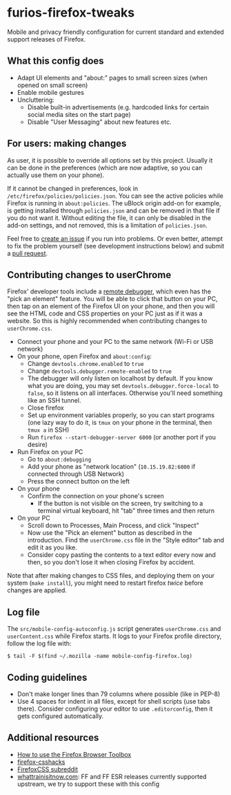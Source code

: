# furios-firefox-tweaks

Mobile and privacy friendly configuration for current standard and extended
support releases of Firefox.

## What this config does

* Adapt UI elements and "about:" pages to small screen sizes (when opened on
  small screen)
* Enable mobile gestures
* Uncluttering:
  * Disable built-in advertisements (e.g. hardcoded links for certain social
    media sites on the start page)
  * Disable "User Messaging" about new features etc.

## For users: making changes

As user, it is possible to override all options set by this project. Usually it
can be done in the preferences (which are now adaptive, so you can actually use
them on your phone).

If it cannot be changed in preferences, look in
`/etc/firefox/policies/policies.json`. You can see the active policies while
Firefox is running in `about:policies`. The uBlock origin add-on for example,
is getting installed through `policies.json` and can be removed in that file
if you do not want it. Without editing the file, it can only be disabled in the
add-on settings, and not removed, this is a limitation of `policies.json`.

Feel free to
[create an issue](https://github.com/FuriLabs/furios-firefox-tweaks/issues?q=sort%3Aupdated-desc+is%3Aissue+is%3Aopen)
if you run into problems. Or even better, attempt to fix the problem yourself
(see development instructions below) and submit a
[pull request](https://github.com/FuriLabs/furios-firefox-tweaks/pulls?q=sort%3Aupdated-desc+is%3Apr+is%3Aopen).

## Contributing changes to userChrome
Firefox' developer tools include a
[remote debugger](https://developer.mozilla.org/en-US/docs/Tools/Remote_Debugging),
which even has the "pick an element" feature. You will be able to click that
button on your PC, then tap on an element of the Firefox UI on your phone, and
then you will see the HTML code and CSS properties on your PC just as if it was
a website. So this is highly recommended when contributing changes to
`userChrome.css`.

* Connect your phone and your PC to the same network (Wi-Fi or USB network)
* On your phone, open Firefox and `about:config`:
  * Change `devtools.chrome.enabled` to `true`
  * Change `devtools.debugger.remote-enabled` to `true`
  * The debugger will only listen on localhost by default. If you know what you
    are doing, you may set `devtools.debugger.force-local` to `false`, so it
    listens on all interfaces. Otherwise you'll need something like an SSH
    tunnel.
  * Close firefox
  * Set up environment variables properly, so you can start programs (one lazy
    way to do it, is `tmux` on your phone in the terminal, then `tmux a` in
    SSH)
  * Run `firefox --start-debugger-server 6000` (or another port if you desire)
* Run Firefox on your PC
  * Go to `about:debugging`
  * Add your phone as "network location" (`10.15.19.82:6000` if connected through USB Network)
  * Press the connect button on the left
* On your phone
  * Confirm the connection on your phone's screen
    * If the button is not visible on the screen, try switching to a terminal
      virtual keyboard, hit "tab" three times and then return
* On your PC
  * Scroll down to Processes, Main Process, and click "Inspect"
  * Now use the "Pick an element" button as described in the introduction. Find
    the `userChrome.css` file in the "Style editor" tab and edit it as you
    like.
  * Consider copy pasting the contents to a text editor every now and then, so
    you don't lose it when closing Firefox by accident.

Note that after making changes to CSS files, and deploying them on your
system (`make install`), you might need to restart firefox _twice_ before
changes are applied.

## Log file

The `src/mobile-config-autoconfig.js` script generates `userChrome.css` and
`userContent.css` while Firefox starts. It logs to your Firefox profile
directory, follow the log file with:

```
$ tail -F $(find ~/.mozilla -name mobile-config-firefox.log)
```

## Coding guidelines

* Don't make longer lines than 79 columns where possible (like in PEP-8)
* Use 4 spaces for indent in all files, except for shell scripts (use tabs
  there). Consider configuring your editor to use `.editorconfig`, then it gets
  configured automatically.

## Additional resources
* [How to use the Firefox Browser Toolbox](https://developer.mozilla.org/en-US/docs/Tools/Browser_Toolbox)
* [firefox-csshacks](https://github.com/MrOtherGuy/firefox-csshacks/)
* [FirefoxCSS subreddit](https://www.reddit.com/r/FirefoxCSS/)
* [whattrainisitnow.com](https://whattrainisitnow.com/): FF and FF ESR releases
  currently supported upstream, we try to support these with this config

